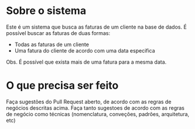 # Sobre o sistema

Este é um sistema que busca as faturas de um cliente na base de dados. É possível buscar as faturas de duas formas:

- Todas as faturas de um cliente
- Uma fatura do cliente de acordo com uma data especifica

Obs. É possível que exista mais de uma fatura para a mesma data.

# O que precisa ser feito

Faça sugestões do Pull Request aberto, de acordo com as regras de negócios descritas acima. Faça tanto sugestoes de acordo com as regras de negócio como técnicas (nomenclatura, conveções, padrões, arquitetura, etc)
